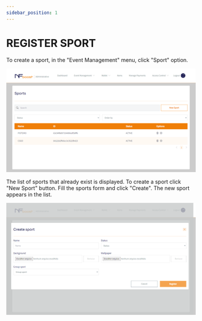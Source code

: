 ```yaml
---
sidebar_position: 1
---
```


# REGISTER SPORT

To create a sport, in the "Event Management" menu, click "Sport" option.

![1](/img/esporte.png)

The list of sports that already exist is displayed. To create a sport click "New Sport" button. Fill the sports form and click "Create". The new sport appears in the list.

![1](/img/criaresporte.png)